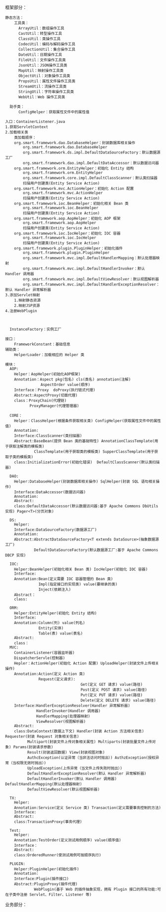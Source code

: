 框架部分：

    静态方法：
        工具类：
          ArrayUtil：数组操作工具
          CastUtil：转型操作工具
          ClassUtil：类操作工具
          CodecUtil：编码与解码操作工具
          CollectionUtil：集合操作工具
          DateUtil：日期操作工具
          FileUtil：文件操作工具类
          JsonUtil：JSON操作工具类
          MapUtil：映射操作工具类
          ObjectUtil：对象操作工具类
          PropsUtil：属性文件操作工具类
          StreamUtil：流操作工具类
          StringUtil：字符串操作工具类
          WebUtil：Web 操作工具类
    
      助手类：
          ConfigHelper：获取属性文件中的属性值
    
    入口：ContainerListener.java
    1.获取ServletContext
    2.加载相关类
        类加载顺序：
        org.smart.framework.dao.DatabaseHelper：封装数据库相关操作
            org.smart.framework.dao.DatabaseHelper
            org.smart.framework.ds.impl.DefaultDataSourceFactory：默认数据源工厂
            org.smart.framework.dao.impl.DefaultDataAccessor：默认数据访问器
        org.smart.framework.orm.EntityHelper：初始化 Entity 结构
            org.smart.framework.orm.EntityHelper
            org.smart.framework.core.impl.DefaultClassScanner：默认类扫描器
            扫描用户创建类(Entity Service Action)
        org.smart.framework.mvc.ActionHelper：初始化 Action 配置
            org.smart.framework.mvc.ActionHelper
            扫描用户创建类(Entity Service Action)
        org.smart.framework.ioc.BeanHelper：初始化相关 Bean 类
            org.smart.framework.ioc.BeanHelper
            扫描用户创建类(Entity Service Action)
        org.smart.framework.aop.AopHelper：初始化 AOP 框架
            org.smart.framework.aop.AopHelper
            扫描用户创建类(Entity Service Action)
        org.smart.framework.ioc.IocHelper：初始化 IOC 容器
            org.smart.framework.ioc.IocHelper
            扫描用户创建类(Entity Service Action)
        org.smart.framework.plugin.PluginHelper：初始化插件
            org.smart.framework.plugin.PluginHelper
            org.smart.framework.mvc.impl.DefaultHandlerMapping：默认处理器映射
            org.smart.framework.mvc.impl.DefaultHandlerInvoker：默认 Handler 调用器
            org.smart.framework.mvc.impl.DefaultViewResolver：默认视图解析器
            org.smart.framework.mvc.impl.DefaultHandlerExceptionResolver：默认 Handler 异常解析器
    3.添加Servlet映射
        1.映射静态资源
        2.映射JSP资源
    4.注册WebPlugin
    
    
    
      InstanceFactory：实例工厂
    
    接口：
        FrameworkConstant：基础信息
    辅助类：
        HelperLoader：加载相应的 Helper 类
    
    模块：
      AOP:
        Helper：AopHelper(初始化AOP框架)
        Annotation：Aspect pkg(包名) cls(类名) annotation(注解)
                    AspectOrder value(顺序)
        Interface：Proxy  doProxy(执行链式代理)
        Abstract:AspectProxy(切面代理)
        class：ProxyChain(代理链)
               ProxyManager(代理管理器)
    
      CORE：
        Helper：ClassHelper(根据条件获取相关类) ConfigHelper(获取属性文件中的属性值)
        Annotation:
        Interface:ClassScanner(类扫描器)
        Abstract:BaseBean(提供 Bean 类的基础特性) AnnotationClassTemplate(用于获取注解类的模板类)
                 ClassTemplate(用于获取类的模板类) SupperClassTemplate(用于获取子类的模板类)
        class:InitializationError(初始化错误)  DefaultClassScanner(默认类扫描器)
    
      DAO:
        Helper:DatabaseHelper(封装数据库相关操作) SqlHelper(封装 SQL 语句相关操作)
        Interface:DataAccessor(数据访问器)
        Annotation:
        Abstract:
        class:DefaultDataAccessor(默认数据访问器:基于 Apache Commons DbUtils 实现) Pager<T>(分页对象)
    
      DS:
        Helper:
        Interface:DataSourceFactory(数据源工厂) 
        Annotation:
        Abstract:AbstractDataSourceFactory<T extends DataSource>(抽象数据源工厂) 
                 DefaultDataSourceFactory(默认数据源工厂:基于 Apache Commons DBCP 实现)
    
      IOC:
        Helper:BeanHelper(初始化相关 Bean 类) IocHelper(初始化 IOC 容器)
        Interface:
        Annotation:Bean(定义需要 IOC 容器管理的 Bean 类)
                   Impl(指定接口的实现类) value(要继承的类)
                   Inject(依赖注入)
        Abstract：
        class:
    
      ORM:
        Helper:EntityHelper(初始化 Entity 结构)
        Interface:
        Annotation:Column(列) value(列名) 
                   Entity(实体)
                   Table(表) value(表名)
        Abstract:
        class：
      MVC:
        ContainerListener(容器监听器)
        DispatcherServle(控制器)
        Hepler：ActionHelper(初始化 Action 配置) UploadHelper(封装文件上传相关操作)
        Annotation:Action(定义 Action 类)
                   Request(定义请求):
                                      Get(定义 GET 请求) value(路径)
                                      Post(定义 POST 请求) value(路径)
                                      Put(定义 PUT 请求) value(路径)
                                      Delete(定义 DELETE 请求) value(路径)
        Interface:HandlerExceptionResolver(Handler 异常解析器)
                  HandlerInvoker(Handler 调用器)
                  HandlerMapping(处理器映射)
                  ViewResolver(视图解析器)
        Abstract:
        class:DataContext(数据上下文) Handler(封装 Action 方法相关信息) Requester(封装 Request 对象相关信息)
              Multipart(封装文件上传对象相关属性) Multiparts(封装批量文件上传对象) Params(封装请求参数)
              Result(封装返回数据) View(封装视图对象)
              AuthcException(认证异常（当非法访问时抛出）) AuthzException(授权异常（当权限无效时抛出）)
              UploadException(上传异常（当文件上传失败时抛出）)
              DefaultHandlerExceptionResolver(默认 Handler 异常解析器)
              DefaultHandlerInvoker(默认 Handler 调用器) DefaultHandlerMapping(默认处理器映射)
              DefaultViewResolver(默认视图解析器)
    
      TX:
        Helper:
        Annotation:Service(定义 Service 类) Transaction(定义需要事务控制的方法)
        Interface:
        Abstract:
        class:TransactionProxy(事务代理)
    
      Test:
        Helper:
        Annotation:TestOrder(定义测试用例顺序) value(顺序值)
        Interface：
        Abstract:
        class:OrderedRunner(使测试用例可按顺序执行)
    
      PLUGIN:
        Helper:PluginHelper(初始化插件)
        Annotation:
        Interface:Plugin(插件接口)
        Abstract:PluginProxy(插件代理) 
                 WebPlugin(基于 Web 的插件抽象实现，拥有 Plugin 接口的所有功能:可在子类中注册 Servlet、Filter、Listener 等)
                 
业务部分：
    
   
      
